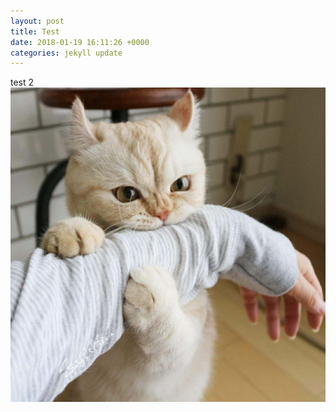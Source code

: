 ```yaml
---
layout: post
title: Test
date: 2018-01-19 16:11:26 +0000
categories: jekyll update
---
```

test 2![](/uploads/2018/01/22/ngzStuY.jpg)